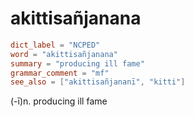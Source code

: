 # akittisañjanana

``` toml
dict_label = "NCPED"
word = "akittisañjanana"
summary = "producing ill fame"
grammar_comment = "mf"
see_also = ["akittisañjananī", "kitti"]
```

(\-ī)n. producing ill fame

